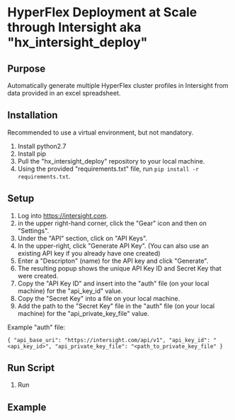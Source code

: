 # HyperFlex Deployment at Scale through Intersight aka "hx_intersight_deploy"

## Purpose

Automatically generate multiple HyperFlex cluster profiles in Intersight from data provided in an excel spreadsheet.

## Installation

Recommended to use a virtual environment, but not mandatory.

1. Install python2.7
2. Install pip
3. Pull the "hx_intersight_deploy" repository to your local machine.
4. Using the provided "requirements.txt" file, run `pip install -r requirements.txt`.

## Setup

1. Log into https://intersight.com.
2. in the upper right-hand corner, click the "Gear" icon and then on "Settings".
3. Under the "API" section, click on "API Keys".
4. In the upper-right, click "Generate API Key". (You can also use an existing API key if you already have one created)
5. Enter a "Descripton" (name) for the API key and click "Generate".
6. The resulting popup shows the unique API Key ID and Secret Key that were created.
7. Copy the "API Key ID" and insert into the "auth" file (on your local machine) for the "api_key_id" value.
8. Copy the "Secret Key" into a file on your local machine.
9. Add the path to the "Secret Key" file in the "auth" file (on your local machine) for the "api_private_key_file" value.

Example "auth" file:

`{
    "api_base_uri": "https://intersight.com/api/v1",
    "api_key_id": "<api_key_id>",
    "api_private_key_file": "<path_to_private_key_file"
}`

## Run Script

1. Run 

## Example
